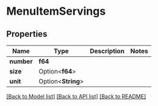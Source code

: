 # MenuItemServings

## Properties

Name | Type | Description | Notes
------------ | ------------- | ------------- | -------------
**number** | **f64** |  | 
**size** | Option<**f64**> |  | 
**unit** | Option<**String**> |  | 

[[Back to Model list]](../README.md#documentation-for-models) [[Back to API list]](../README.md#documentation-for-api-endpoints) [[Back to README]](../README.md)


